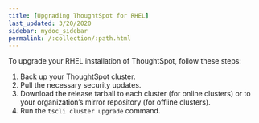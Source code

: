 ```yaml
---
title: [Upgrading ThoughtSpot for RHEL]
last_updated: 3/20/2020
sidebar: mydoc_sidebar
permalink: /:collection/:path.html
---
```

To upgrade your RHEL installation of ThoughtSpot, follow these steps:

1. Back up your ThoughtSpot cluster.
2. Pull the necessary security updates.
3. Download the release tarball to each cluster (for online clusters) or to your organization’s mirror repository (for offline clusters).
4.  Run the `tscli cluster upgrade` command.
